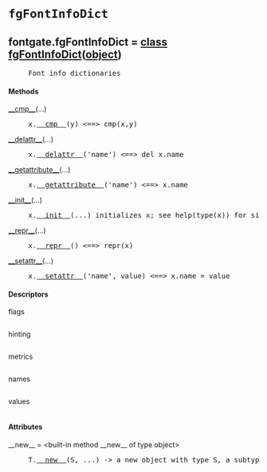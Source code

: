 

<a name="fontgate.fgFontInfoDict"></a>

# `fgFontInfoDict`


<dt class="class"><h2><span class="class-name">fontgate.fgFontInfoDict</span> = <a name="fontgate.fgFontInfoDict" href="#fontgate.fgFontInfoDict">class fgFontInfoDict</a>(<a href="./__builtin__.html#object">object</a>)</h2></dt><dd class="class"><dd>


<pre class="doc" markdown="0">Font info dictionaries</pre>


</dd><h4 class="head-methods">Methods </h4><dl class="function"><dt><a name="fgFontInfoDict-__cmp__" href="#fgFontInfoDict-__cmp__"><span class="function-name">__cmp__</span></a><span class="argspec">(...)</span></dt><dd>

<pre class="doc" markdown="0">x.<a href="#fontgate.fgFontInfoDict-__cmp__">__cmp__</a>(y) <==> cmp(x,y)</pre>

</dd></dl>
<dl class="function"><dt><a name="fgFontInfoDict-__delattr__" href="#fgFontInfoDict-__delattr__"><span class="function-name">__delattr__</span></a><span class="argspec">(...)</span></dt><dd>

<pre class="doc" markdown="0">x.<a href="#fontgate.fgFontInfoDict-__delattr__">__delattr__</a>('name') <==> del x.name</pre>

</dd></dl>
<dl class="function"><dt><a name="fgFontInfoDict-__getattribute__" href="#fgFontInfoDict-__getattribute__"><span class="function-name">__getattribute__</span></a><span class="argspec">(...)</span></dt><dd>

<pre class="doc" markdown="0">x.<a href="#fontgate.fgFontInfoDict-__getattribute__">__getattribute__</a>('name') <==> x.name</pre>

</dd></dl>
<dl class="function"><dt><a name="fgFontInfoDict-__init__" href="#fgFontInfoDict-__init__"><span class="function-name">__init__</span></a><span class="argspec">(...)</span></dt><dd>

<pre class="doc" markdown="0">x.<a href="#fontgate.fgFontInfoDict-__init__">__init__</a>(...) initializes x; see help(type(x)) for signature</pre>

</dd></dl>
<dl class="function"><dt><a name="fgFontInfoDict-__repr__" href="#fgFontInfoDict-__repr__"><span class="function-name">__repr__</span></a><span class="argspec">(...)</span></dt><dd>

<pre class="doc" markdown="0">x.<a href="#fontgate.fgFontInfoDict-__repr__">__repr__</a>() <==> repr(x)</pre>

</dd></dl>
<dl class="function"><dt><a name="fgFontInfoDict-__setattr__" href="#fgFontInfoDict-__setattr__"><span class="function-name">__setattr__</span></a><span class="argspec">(...)</span></dt><dd>

<pre class="doc" markdown="0">x.<a href="#fontgate.fgFontInfoDict-__setattr__">__setattr__</a>('name', value) <==> x.name = value</pre>

</dd></dl>

  <h4 class="head-desc">Descriptors </h4><dl class="descriptor"><dt>flags</dt>
<dd>

<pre class="doc" markdown="0"></pre>

</dd>
</dl>
<dl class="descriptor"><dt>hinting</dt>
<dd>

<pre class="doc" markdown="0"></pre>

</dd>
</dl>
<dl class="descriptor"><dt>metrics</dt>
<dd>

<pre class="doc" markdown="0"></pre>

</dd>
</dl>
<dl class="descriptor"><dt>names</dt>
<dd>

<pre class="doc" markdown="0"></pre>

</dd>
</dl>
<dl class="descriptor"><dt>values</dt>
<dd>

<pre class="doc" markdown="0"></pre>

</dd>
</dl>

  <h4 class="head-attrs">Attributes </h4><dl><dt><span class="other-name">__new__</span> = &lt;built-in method __new__ of type object&gt;<dd>

<pre class="doc" markdown="0">T.<a href="#fontgate.fgFontInfoDict-__new__">__new__</a>(S, ...) -> a new object with type S, a subtype of T</pre>

</dd></dl>
</dd>
